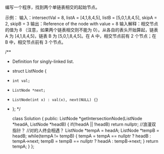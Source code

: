 编写一个程序，找到两个单链表相交的起始节点。

示例：
输入：intersectVal = 8, listA = [4,1,8,4,5], listB = [5,0,1,8,4,5], skipA = 2, skipB = 3
输出：Reference of the node with value = 8
输入解释：相交节点的值为 8 （注意，如果两个链表相交则不能为 0）。从各自的表头开始算起，链表 A 为 [4,1,8,4,5]，链表 B 为 [5,0,1,8,4,5]。在 A 中，相交节点前有 2 个节点；在 B 中，相交节点前有 3 个节点。

/**
 * Definition for singly-linked list.
 * struct ListNode {
 *     int val;
 *     ListNode *next;
 *     ListNode(int x) : val(x), next(NULL) {}
 * };
 */

    class Solution {
    public:
    ListNode *getIntersectionNode(ListNode *headA, ListNode *headB) {
        if(!headA || !headB)    return nullptr;
        //浪漫双指针？
        //对的人终会相遇？
        ListNode *tempA = headA;
        ListNode *tempB = headB;
        while(tempA != tempB)
        {
            tempA = tempA == nullptr ? headB : tempA->next;
            tempB = tempB == nullptr ? headA : tempB->next;
        }
        return tempA;
    }
    };
